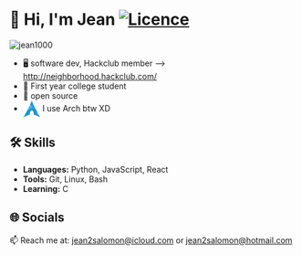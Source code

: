 # 👋 Hi, I'm Jean [![Licence](https://hackatime-badge.hackclub.com/U0811ME6L0J/HabitTracker)](./LICENSE)
<p align="left"> <img src="https://komarev.com/ghpvc/?username=jean1000levrai&label=Profile%20views&color=0e75b6&style=flat" alt="jean1000" /> </p>

 - 🖥 software dev, Hackclub member --> http://neighborhood.hackclub.com/
 - 💼 First year college student
 - 💜 open source
 - [<img src="https://raw.githubusercontent.com/Jean1000levrai/Jean1000levrai/main/assets/arch.svg" height="30em" align="center" alt="Arch Linux Logo" title="Arch Linux Logo"/>](https://archlinux.org/)
I use Arch btw XD

## 🛠️ Skills

- **Languages:** Python, JavaScript, React
- **Tools:** Git, Linux, Bash
- **Learning:** C

## 🌐 Socials

📫 Reach me at: [jean2salomon@icloud.com](mailto:jean2salomon@icloud.com) or [jean2salomon@hotmail.com](mailto:jean2salomon@hotmail.com)
